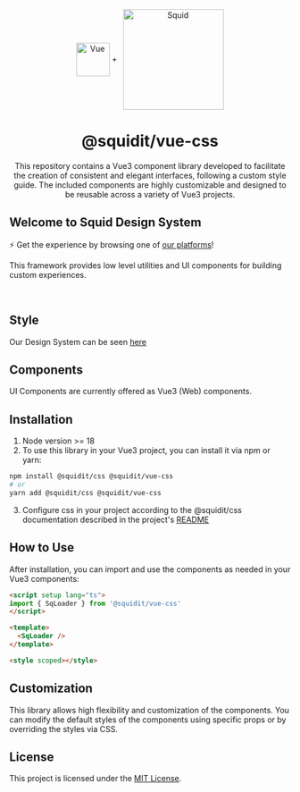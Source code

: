 <div>
  <div align="center">
    <img src="/img/svg/vue-logo.svg" width="60px" align="center" alt="Vue" />
    +&ensp;
    <img src="https://squidit.com.br/wp-content/themes/squid/assets/img/logo.svg" width="180px" align="center" alt="Squid" />
  </div>

  <h1 align="center">@squidit/vue-css</h1>
  <p align="center">This repository contains a Vue3 component library developed to facilitate the creation of consistent and elegant interfaces, following a custom style guide. The included components are highly customizable and designed to be reusable across a variety of Vue3 projects.</p>
</div>

## Welcome to Squid Design System

⚡ Get the experience by browsing one of [our platforms](https://app.squidit.com.br)!

This framework provides low level utilities and UI components for building
custom experiences.

&nbsp;

## Style

Our Design System can be seen [here](https://css.squidit.com.br/styleguide)

## Components

UI Components are currently offered as Vue3 (Web) components.

## Installation

1. Node version >= 18
2. To use this library in your Vue3 project, you can install it via npm or yarn:

```bash
npm install @squidit/css @squidit/vue-css
# or
yarn add @squidit/css @squidit/vue-css
```

3. Configure css in your project according to the @squidit/css documentation described in the project's [README](https://github.com/squidit/css/blob/master/README.md)

## How to Use

After installation, you can import and use the components as needed in your Vue3 components:

```html
<script setup lang="ts">
import { SqLoader } from '@squidit/vue-css'
</script>

<template>
  <SqLoader />
</template>

<style scoped></style>
```

## Customization

This library allows high flexibility and customization of the components. You can modify the default styles of the components using specific props or by overriding the styles via CSS.

## License

This project is licensed under the [MIT License](LICENSE).
